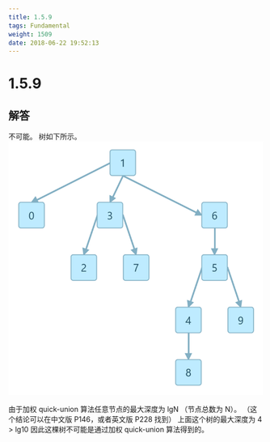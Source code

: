 ```yaml
---
title: 1.5.9
tags: Fundamental
weight: 1509
date: 2018-06-22 19:52:13
---
```


# 1.5.9


## 解答

不可能。  树如下所示。
![](/resources/1-5-9/1.png)

由于加权 quick-union 算法任意节点的最大深度为 lgN （节点总数为 N）。 
（这个结论可以在中文版 P146，或者英文版 P228 找到） 
上面这个树的最大深度为 4 > lg10 
因此这棵树不可能是通过加权 quick-union 算法得到的。
